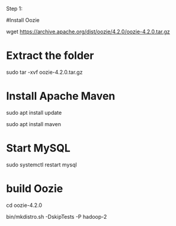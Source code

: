 Step 1: 

#Install Oozie 

wget https://archive.apache.org/dist/oozie/4.2.0/oozie-4.2.0.tar.gz

# Extract the folder 

sudo tar -xvf oozie-4.2.0.tar.gz 

# Install Apache Maven

sudo apt install update

sudo apt install maven

# Start MySQL 

sudo systemctl restart mysql

# build Oozie

cd oozie-4.2.0

bin/mkdistro.sh -DskipTests -P hadoop-2
